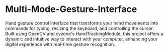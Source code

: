 # Multi-Mode-Gesture-Interface
Hand gesture control interface that transforms your hand movements into commands for typing, resizing the keyboard, and controlling the cursor. Built using OpenCV and cvzone's HandTrackingModule, this project offers a dynamic and intuitive way to interact with your computer, enhancing your digital experience with real-time gesture recognition.
